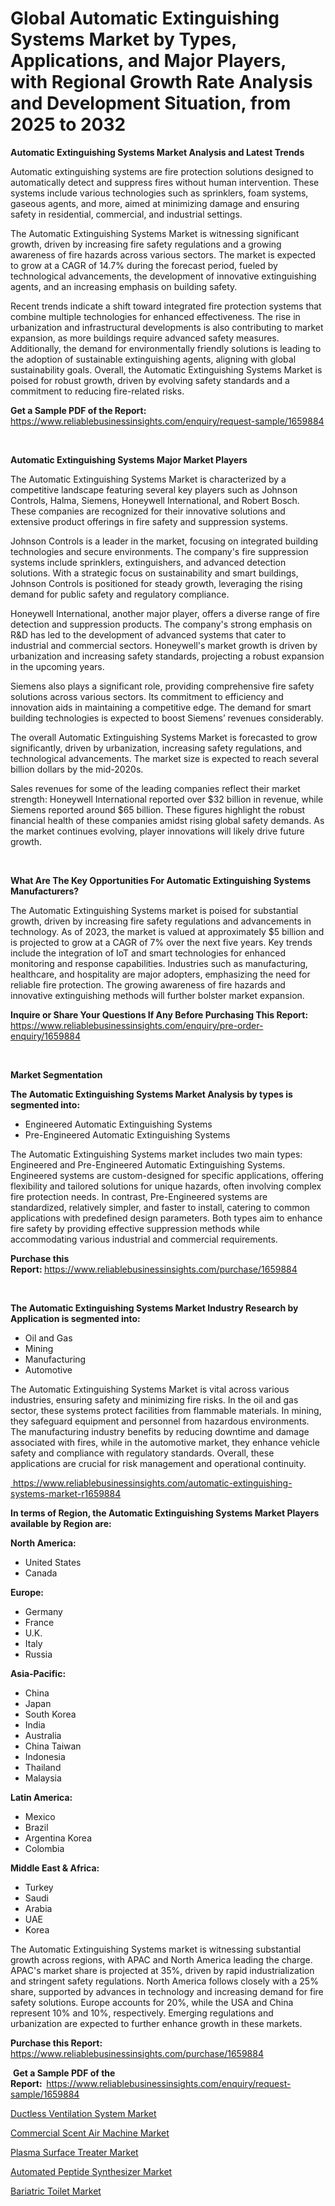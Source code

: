<p><h1>Global Automatic Extinguishing Systems Market by Types, Applications, and Major Players, with Regional Growth Rate Analysis and Development Situation, from 2025 to 2032</h1></p><p><strong>Automatic Extinguishing Systems Market Analysis and Latest Trends</strong></p>
<p><p>Automatic extinguishing systems are fire protection solutions designed to automatically detect and suppress fires without human intervention. These systems include various technologies such as sprinklers, foam systems, gaseous agents, and more, aimed at minimizing damage and ensuring safety in residential, commercial, and industrial settings. </p><p>The Automatic Extinguishing Systems Market is witnessing significant growth, driven by increasing fire safety regulations and a growing awareness of fire hazards across various sectors. The market is expected to grow at a CAGR of 14.7% during the forecast period, fueled by technological advancements, the development of innovative extinguishing agents, and an increasing emphasis on building safety. </p><p>Recent trends indicate a shift toward integrated fire protection systems that combine multiple technologies for enhanced effectiveness. The rise in urbanization and infrastructural developments is also contributing to market expansion, as more buildings require advanced safety measures. Additionally, the demand for environmentally friendly solutions is leading to the adoption of sustainable extinguishing agents, aligning with global sustainability goals. Overall, the Automatic Extinguishing Systems Market is poised for robust growth, driven by evolving safety standards and a commitment to reducing fire-related risks.</p></p>
<p><strong>Get a Sample PDF of the Report:&nbsp;</strong> <a href="https://www.reliablebusinessinsights.com/enquiry/request-sample/1659884?utm_campaign=1873&utm_medium=2&utm_source=Github&utm_content=ia&utm_term=10042025&utm_id=automatic-extinguishing-systems">https://www.reliablebusinessinsights.com/enquiry/request-sample/1659884</a></p>
<p>&nbsp;</p>
<p><strong>Automatic Extinguishing Systems Major Market Players</strong></p>
<p><p>The Automatic Extinguishing Systems Market is characterized by a competitive landscape featuring several key players such as Johnson Controls, Halma, Siemens, Honeywell International, and Robert Bosch. These companies are recognized for their innovative solutions and extensive product offerings in fire safety and suppression systems.</p><p>Johnson Controls is a leader in the market, focusing on integrated building technologies and secure environments. The company's fire suppression systems include sprinklers, extinguishers, and advanced detection solutions. With a strategic focus on sustainability and smart buildings, Johnson Controls is positioned for steady growth, leveraging the rising demand for public safety and regulatory compliance.</p><p>Honeywell International, another major player, offers a diverse range of fire detection and suppression products. The company's strong emphasis on R&D has led to the development of advanced systems that cater to industrial and commercial sectors. Honeywell's market growth is driven by urbanization and increasing safety standards, projecting a robust expansion in the upcoming years.</p><p>Siemens also plays a significant role, providing comprehensive fire safety solutions across various sectors. Its commitment to efficiency and innovation aids in maintaining a competitive edge. The demand for smart building technologies is expected to boost Siemens’ revenues considerably.</p><p>The overall Automatic Extinguishing Systems Market is forecasted to grow significantly, driven by urbanization, increasing safety regulations, and technological advancements. The market size is expected to reach several billion dollars by the mid-2020s.</p><p>Sales revenues for some of the leading companies reflect their market strength: Honeywell International reported over $32 billion in revenue, while Siemens reported around $65 billion. These figures highlight the robust financial health of these companies amidst rising global safety demands. As the market continues evolving, player innovations will likely drive future growth.</p></p>
<p>&nbsp;</p>
<p><strong>What Are The Key Opportunities For Automatic Extinguishing Systems Manufacturers?</strong></p>
<p><p>The Automatic Extinguishing Systems market is poised for substantial growth, driven by increasing fire safety regulations and advancements in technology. As of 2023, the market is valued at approximately $5 billion and is projected to grow at a CAGR of 7% over the next five years. Key trends include the integration of IoT and smart technologies for enhanced monitoring and response capabilities. Industries such as manufacturing, healthcare, and hospitality are major adopters, emphasizing the need for reliable fire protection. The growing awareness of fire hazards and innovative extinguishing methods will further bolster market expansion.</p></p>
<p><strong>Inquire or Share Your Questions If Any Before Purchasing This Report:</strong> <a href="https://www.reliablebusinessinsights.com/enquiry/pre-order-enquiry/1659884?utm_campaign=1873&utm_medium=2&utm_source=Github&utm_content=ia&utm_term=10042025&utm_id=automatic-extinguishing-systems">https://www.reliablebusinessinsights.com/enquiry/pre-order-enquiry/1659884</a></p>
<p>&nbsp;</p>
<p><strong>Market Segmentation</strong></p>
<p><strong>The Automatic Extinguishing Systems Market Analysis by types is segmented into:</strong></p>
<p><ul><li>Engineered Automatic Extinguishing Systems</li><li>Pre-Engineered Automatic Extinguishing Systems</li></ul></p>
<p><p>The Automatic Extinguishing Systems market includes two main types: Engineered and Pre-Engineered Automatic Extinguishing Systems. Engineered systems are custom-designed for specific applications, offering flexibility and tailored solutions for unique hazards, often involving complex fire protection needs. In contrast, Pre-Engineered systems are standardized, relatively simpler, and faster to install, catering to common applications with predefined design parameters. Both types aim to enhance fire safety by providing effective suppression methods while accommodating various industrial and commercial requirements.</p></p>
<p><strong>Purchase this Report:&nbsp;</strong><a href="https://www.reliablebusinessinsights.com/purchase/1659884?utm_campaign=1873&utm_medium=2&utm_source=Github&utm_content=ia&utm_term=10042025&utm_id=automatic-extinguishing-systems">https://www.reliablebusinessinsights.com/purchase/1659884</a></p>
<p>&nbsp;</p>
<p><strong>The Automatic Extinguishing Systems Market Industry Research by Application is segmented into:</strong></p>
<p><ul><li>Oil and Gas</li><li>Mining</li><li>Manufacturing</li><li>Automotive</li></ul></p>
<p><p>The Automatic Extinguishing Systems Market is vital across various industries, ensuring safety and minimizing fire risks. In the oil and gas sector, these systems protect facilities from flammable materials. In mining, they safeguard equipment and personnel from hazardous environments. The manufacturing industry benefits by reducing downtime and damage associated with fires, while in the automotive market, they enhance vehicle safety and compliance with regulatory standards. Overall, these applications are crucial for risk management and operational continuity.</p></p>
<p><a href="https://www.reliablebusinessinsights.com/automatic-extinguishing-systems-market-r1659884?utm_campaign=1873&utm_medium=2&utm_source=Github&utm_content=ia&utm_term=10042025&utm_id=automatic-extinguishing-systems">&nbsp;https://www.reliablebusinessinsights.com/automatic-extinguishing-systems-market-r1659884</a></p>
<p><strong>In terms of Region, the Automatic Extinguishing Systems Market Players available by Region are:</strong></p>
<p>
    <p> <strong> North America: </strong>
        <ul>
            <li>United States</li>
            <li>Canada</li>
        </ul>
        </p> 
    <p> <strong> Europe: </strong>
        <ul>
            <li>Germany</li>
            <li>France</li>
            <li>U.K.</li>
            <li>Italy</li>
            <li>Russia</li>
        </ul>
        </p> 
    <p> <strong> Asia-Pacific: </strong>
        <ul>
            <li>China</li>
            <li>Japan</li>
            <li>South Korea</li>
            <li>India</li>
            <li>Australia</li>
            <li>China Taiwan</li>
            <li>Indonesia</li>
            <li>Thailand</li>
            <li>Malaysia</li>
        </ul>
        </p> 
    <p> <strong> Latin America: </strong>
        <ul>
            <li>Mexico</li>
            <li>Brazil</li>
            <li>Argentina Korea</li>
            <li>Colombia</li>
        </ul>
        </p> 
    <p> <strong> Middle East & Africa: </strong>
        <ul>
            <li>Turkey</li>
            <li>Saudi</li>
            <li>Arabia</li>
            <li>UAE</li>
            <li>Korea</li>
        </ul>
    </p>
    </p>
<p><p>The Automatic Extinguishing Systems market is witnessing substantial growth across regions, with APAC and North America leading the charge. APAC's market share is projected at 35%, driven by rapid industrialization and stringent safety regulations. North America follows closely with a 25% share, supported by advances in technology and increasing demand for fire safety solutions. Europe accounts for 20%, while the USA and China represent 10% and 10%, respectively. Emerging regulations and urbanization are expected to further enhance growth in these markets.</p></p>
<p><strong>Purchase this Report: </strong><a href="https://www.reliablebusinessinsights.com/purchase/1659884?utm_campaign=1873&utm_medium=2&utm_source=Github&utm_content=ia&utm_term=10042025&utm_id=automatic-extinguishing-systems">https://www.reliablebusinessinsights.com/purchase/1659884</a></p>
<p>&nbsp;<strong>Get a Sample PDF of the Report:&nbsp;&nbsp;</strong><a href="https://www.reliablebusinessinsights.com/enquiry/request-sample/1659884?utm_campaign=1873&utm_medium=2&utm_source=Github&utm_content=ia&utm_term=10042025&utm_id=automatic-extinguishing-systems">https://www.reliablebusinessinsights.com/enquiry/request-sample/1659884</a></p>
<p><strong></strong></p>
<p><p><a href="https://github.com/mronmizoe/Market-Research-Report-List-1/blob/main/ductless-ventilation-system-market.md?utm_campaign=1873&utm_medium=2&utm_source=Github&utm_content=ia&utm_term=10042025&utm_id=automatic-extinguishing-systems">Ductless Ventilation System Market</a></p><p><a href="https://github.com/hayasiorover/Market-Research-Report-List-1/blob/main/commercial-scent-air-machine-market.md?utm_campaign=1873&utm_medium=2&utm_source=Github&utm_content=ia&utm_term=10042025&utm_id=automatic-extinguishing-systems">Commercial Scent Air Machine Market</a></p><p><a href="https://github.com/janskudiony/Market-Research-Report-List-1/blob/main/plasma-surface-treater-market.md?utm_campaign=1873&utm_medium=2&utm_source=Github&utm_content=ia&utm_term=10042025&utm_id=automatic-extinguishing-systems">Plasma Surface Treater Market</a></p><p><a href="https://github.com/gitfwelday/Market-Research-Report-List-1/blob/main/automated-peptide-synthesizer-market.md?utm_campaign=1873&utm_medium=2&utm_source=Github&utm_content=ia&utm_term=10042025&utm_id=automatic-extinguishing-systems">Automated Peptide Synthesizer Market</a></p><p><a href="https://github.com/makzzochil/Market-Research-Report-List-1/blob/main/bariatric-toilet-market.md?utm_campaign=1873&utm_medium=2&utm_source=Github&utm_content=ia&utm_term=10042025&utm_id=automatic-extinguishing-systems">Bariatric Toilet Market</a></p></p>